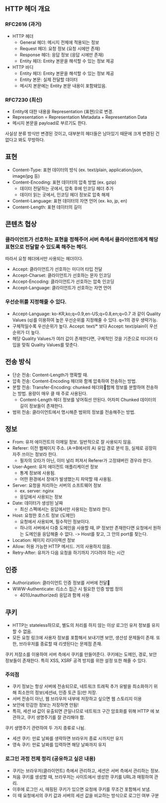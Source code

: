## HTTP 헤더 개요

### RFC2616 (과거)

- HTTP 헤더
  - General 헤더: 메시지 전체에 적용되는 정보
  - Request 헤더: 요청 정보 (요청 시에만 존재)
  - Response 헤더: 응답 정보 (응답 시에만 존재)
  - Entity 헤더: Entity 본문을 해석할 수 있는 정보 제공
- HTTP 바디
  - Entity 헤더: Entity 본문을 해석할 수 있는 정보 제공
  - Entity 본문: 실제 전달할 데이터
  - 메시지 본문에는 Entity 본문 내용이 포함돼있음.

### RFC7230 (최신)
  - Entity에 대한 내용을 Representation (표현)으로 변경.
  - Representation = Representation Metadata + Representation Data
  - 메시지 본문을 payload로 부르기도 한다.


사실상 분류 방식만 변경된 것이고, 대부분의 헤더들은 남아있기 때문에 크게 변경된 건 없다고 봐도 무방하다.

## 표현
- Content-Type: 표현 데이터의 방식 (ex. text/plain, application/json, image/jpg 등)
- Content-Encoding: 표현 데이터의 압축 방법 (ex. gzip)
  - 데이터 전달하는 곳에서, 압축 후에 인코딩 헤더 추가
  - 데이터 읽는 곳에서, 인코딩 헤더 정보로 압축 해제
- Content-Language: 표현 데이터의 자연 언어 (ex. ko, jp, en)
- Content-Length: 표현 데이터의 길이

## 콘텐츠 협상
### 클라이언트가 선호하는 표현을 정해주어 서버 측에서 클라이언트에게 해당 표현으로 전달할 수 있도록 해주는 헤더.
따라서 요청 헤더에서만 사용되는 헤더이다.

- Accept: 클라이언트가 선호하는 미디어 타입 전달
- Accept-Charset: 클라이언트가 선호하는 문자 인코딩
- Accept-Encoding: 클라이언트가 선호하는 압축 인코딩
- Accept-Language: 클라이언트가 선호하는 자연 언어

### 우선순위를 지정해줄 수 있다.
- Accept-Language: ko-KR,ko;q=0.9,en-US;q=0.8,en;q=0.7 과 같이 Quality Values (q)를 이용하여 높은 우선순위를 지정해줄 수 있다. q=1의 경우 생략가능.
- 구체적일수록 우선순위가 높다. Accept: text/* 보다 Accept: text/plain이 우선순위가 더 높다.
- 해당 Quality Values가 여러 값이 존재한다면, 구체적인 것을 기준으로 미디어 타입을 맞춰 Quality Values를 맞춘다.

## 전송 방식
- 단순 전송: Content-Length가 명확할 때.
- 압축 전송: Content-Encoding 헤더와 함께 압축하여 전송하는 방법.
- 분할 전송: Transfer-Encoding: chunked 헤더와함께 정보를 분할하여 전송하는 방법. 용량이 매우 클 때 주로 사용된다.
  - Content-Length 헤더 정보를 넣어줘선 안된다. 어차피 Chunked 데이터의 길이 정보들이 존재한다.
- 범위 전송: 클라이언트에서 명시해준 범위의 정보를 전송해주는 방법.

## 정보
- From: 유저 에이전트의 이메일 정보. 일반적으로 잘 사용되지 않음.
- Referer: 이전 웹페이지 주소. (A->B에서의 A) 유입 경로 분석 등, 실제로 굉장히 자주 쓰이는 정보라 한다.
  - 필자의 오타가 아닌, 이미 널리 퍼져서 Referer가 고정돼버린 경우라 한다.
- User-Agent: 유저 에이전트 애플리케이션 정보
  - 통계 정보에 사용됨.
  - 어떤 환경에서 장애가 발생했는지 파악할 때 사용됨.
- Server: 요청을 처리하는 서버의 소프트웨어 정보
  - ex. server: nginx 
  - 응답에서 사용되는 정보
- Date: 데이터가 생성된 날짜
  - 최신 스펙에서는 응답에서만 사용되는 정보라 한다.
- Host: 요청한 호스트 정보 (도메인)
  - 요청에서 사용되며, 필수적인 정보이다.
  - 하나의 서버에서 다중 도메인을 사용할 때, IP 정보만 존재한다면 요청에서 원하는 도메인을 응답해줄 수 없다. -> Host를 찾고, 그 안의 port를 찾는다.
- Location: 페이지 리다이렉션 정보
- Allow: 허용 가능한 HTTP 메서드. 거의 사용하지 않음.
- Retry-After: 유저가 다음 요청을 하기까지 기다려야 하는 시간

## 인증
- Authorization: 클라이언트 인증 정보를 서버에 전달
- WWW-Authenticate: 리소스 접근 시 필요한 인증 방법 정의
  - 401(Unauthorized) 응답과 함께 사용

## 쿠키
- HTTP는 stateless하므로, 별도의 처리를 하지 않는 이상 로그인 유저 정보를 유지할 수 없음. 
- 모든 요청 링크에 사용자 정보를 포함해서 보내기엔 보안, 생산성 문제들이 존재. 또한, 브라우저를 종료할 때 리셋된다는 문제점 존재.

쿠키 저장소를 이용하여 서버 측에서 쿠키를 만들어준다. 
쿠키에는 도메인, 경로, 보안 정보들이 존재한다. 
특히 XSS, XSRF 공격 방지를 위한 설정 또한 해줄 수 있다.

### 주의점

- 쿠키 정보는 항상 서버에 전송되므로, 네트워크 트래픽 추가 유발을 최소화하기 위해 최소한의 정보(세션id, 인증 토큰 등)만 저장.
- 서버 전송이 아닌, 웹 브라우저 내부에 저장하고 싶으면 웹 스토리지 이용
- 보안에 민감한 정보는 저장하면 안됨!
- 특히, 세션 id 값이 유출되면 큰일나므로 네트워크 구간 암호화를 위해 HTTP 에 보관하고, 쿠키 생명주기를 잘 관리해야 함.

쿠키 생명주기 관련하여 두 가지 종류로 나뉨.

- 세션 쿠키: 만료 날짜를 생략하면 브라우저 종료 시까지만 유지
- 영속 쿠키: 만료 날짜를 입력하면 해당 날짜까지 유지

### 로그인 과정 전체 정리 (공유하고 싶은 내용)
- 쿠키는 브라우저(클라이언트) 측에서 관리하고, 세션은 서버 측에서 관리하는 정보.
- 처음 쿠키를 생성할 때, 브라우저는 사이트에서 생성한 쿠키를 URL과 매핑하여 관리. 
- 이후에 로그인 시, 매핑된 쿠키가 있으면 요청에 쿠키를 무조건 포함해서 보냄. 
- 이 때 요청에서의 쿠키 값과 서버의 세션 값을 비교하는 방식으로 로그인 여부 구분
